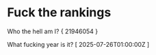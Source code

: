 # Fuck the rankings

Who the hell am I?
{ 21946054 }

What fucking year is it?
[ 2025-07-26T01:00:00Z ]
